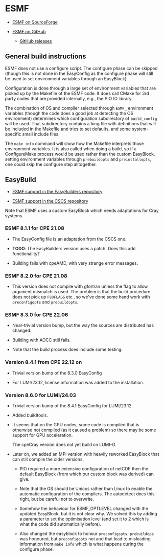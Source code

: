 # ESMF

  * [ESMF on SourceForge](https://sourceforge.net/projects/esmf/)

  * [ESMF on GitHub](https://github.com/esmf-org/esmf)

      * [GitHub releases](https://github.com/esmf-org/esmf/releases)


## General build instructions

ESMF does not use a configure script. The configure phase can be skipped (though this is not
done in the EasyConfig as the configure phase will still be used to set environment variables
through an EasyBlock).

Configuration is done through a large set of environment variables that are picked up by the
Makefile of the ESMF code. It does call CMake for 3rd party codes that are provided internally,
e.g., the PIO IO library. 

The combination of OS and compiler selected through `ESMF_` environment variables (though the
code does a good job at detecting the OS environment) determines which configuration subdirectory
of `build_config` will be used. That subdirectory contains a long file with definitions that will
be included in the Makefile and tries to set defaults, and some system-specific small include
files.

The `make info` command will show how the Makefile interprets those environment variables.
It is also called when doing a build, so if a ConfigureMake process would be used rather
than the custom EasyBlock, setting environment variables through `prebuildopts` and 
`preinstallopts`, one could skip the configure step alltogether.


## EasyBuild

  * [ESMF support in the EasyBuilders repository](https://github.com/easybuilders/easybuild-easyconfigs/tree/develop/easybuild/easyconfigs/e/ESMF)

  * [ESMF support in the CSCS repository](https://github.com/eth-cscs/production/tree/master/easybuild/easyconfigs/e/ESMF)

Note that ESMF uses a custom EasyBlock which needs adaptations for Cray systems.


### ESMF 8.1.1 for CPE 21.08

  * The EasyConfig file is an adaptation from the CSCS one.

  * **TODO**: The EasyBuilders version uses a patch. Does this add functionality?

  * Building fails with cpeAMD, with very strange error messages.


### ESMF 8.2.0 for CPE 21.08

  * This version does not compile with gfortran unless the flag to allow argument
    mismatch is used. The problem is that the build procedure does not pick up
    `F90FLAGS` etc., so we've done some hand work with `preconfigopts` and
    `prebuildopts`.


### ESMF 8.3.0 for CPE 22.06

  * Near-trivial version bump, but the way the sources are distributed has changed.

  * Building with AOCC still fails.

  * Note that the build process does include some testing.


### Version 8.4.1 from CPE 22.12 on

  * Trivial version bump of the 8.3.0 EasyConfig

  * For LUMI/23.12, license information was added to the installation.


### Version 8.6.0 for LUMI/24.03

  * Trivial version bump of the 8.4.1 EasyConfig for LUMI/23.12.
  
  * Added buildtools.
  
  * It seems that on the GPU nodes, some code is compiled that is otherwise not compiled
    (as it caused a problem) so there may be some support for GPU acceleration.
    
    The cpeCray version does not yet build on LUMI-G.

  * Later on, we added an MPI version with heavily reworked EasyBlock that can still
    compile the older versions.

      * PIO required a more extensive configuration of netCDF then the default 
        EasyBlock (from which our custom block was derived) can give.
      
      * Note that the OS should be Unicos rather than Linux to enable the automatic 
        configuration of the compilers. The autodetect does this right, but be careful
        not to overwrite.
        
      * Somehow the behaviour for ESMF_OPTLEVEL changed with the updated EasyBlock, 
        but it is not clear why. We solved this by adding a parameter to set the optimisation
        level (and set it to 2 which is what the code did automatically before).
        
      * Also changed the easyblock to honour `preconfigopts`. `prebuildops` was honoured,
        but `preconfigopts` not and that lead to misleading information from `make info`
        which is what happens during the configure phase.

      